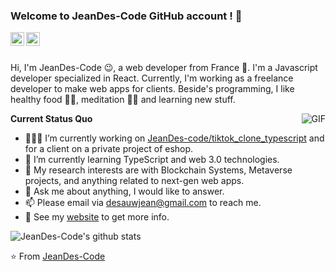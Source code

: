 ### Welcome to JeanDes-Code GitHub account ! 👋

<a href="https://www.linkedin.com/in/%E7%A1%95-%E5%88%98-073728144/">
  <img align="left" alt="LinkedIn" width="22px" src="https://cdn.jsdelivr.net/npm/simple-icons@3.1.0/icons/linkedin.svg" />
</a>
<a href="desauwjean@gmail.com">
  <img align="left" alt="'Gmail" width="22px" src="https://cdn.jsdelivr.net/npm/simple-icons@3.1.0/icons/gmail.svg" />
</a>


<br />
<br />

Hi, I'm JeanDes-Code 😉, a web developer from France 🥖. I'm a Javascript developer specialized in React. Currently, I'm working as a freelance developer to make web apps for clients. Beside's programming, I like healthy food 🥗🍣, meditation 🧘‍♂️ and learning new stuff.

  <img align="right" alt="GIF" src="https://media.giphy.com/media/f3iwJFOVOwuy7K6FFw/giphy.gif" />

**Current Status Quo**

- 👨🏻‍💻 I’m currently working on [JeanDes-code/tiktok_clone_typescript](https://github.com/JeanDes-Code/tiktok_clone_typescript) and for a client on a private project of eshop.
- 🌱 I’m currently learning TypeScript and web 3.0 technologies.
- 🤔 My research interests are with Blockchain Systems, Metaverse projects, and anything related to next-gen web apps.
- 💬 Ask me about anything, I would like to answer.
- 📫 Please email via desauwjean@gmail.com to reach me.
- 👀 See my [website](https://jean-desauw.fr/) to get more info.

![JeanDes-Code's github stats](https://github-readme-stats.vercel.app/api?username=JeanDes-Code&show_icons=true&hide_border=true)

⭐️ From [JeanDes-Code](https://github.com/JeanDes-Code)
